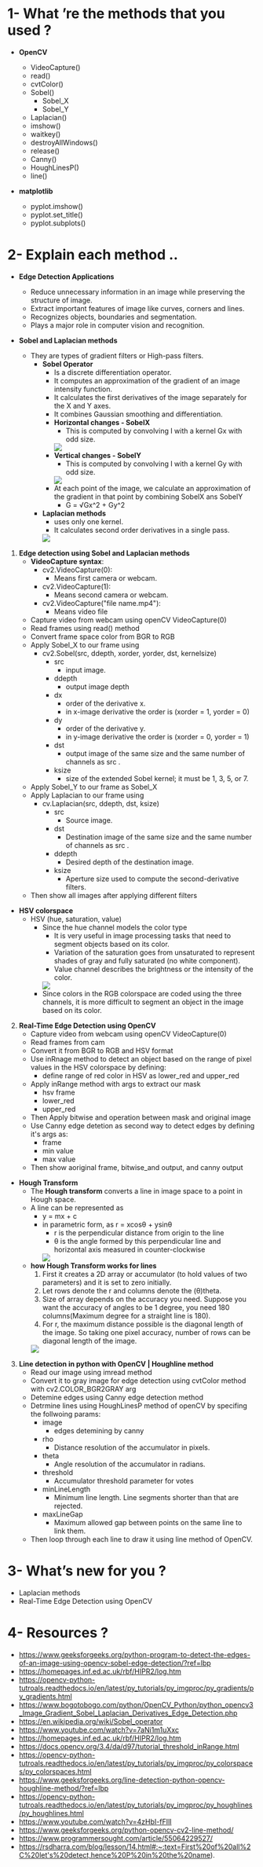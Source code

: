 # 1- What ’re the methods that you used ?

   - **OpenCV**
        - VideoCapture()
        - read()
        - cvtColor()
        - Sobel()
          - Sobel_X
          - Sobel_Y 
        - Laplacian()
        - imshow()
        - waitkey()
        - destroyAllWindows() 
        - release()
        - Canny()
        - HoughLinesP()
        - line()
        
   - **matplotlib**
        - pyplot.imshow()   
        - pyplot.set_title()
        - pyplot.subplots()     




# 2- Explain each method ..

   - **Edge Detection Applications**
        - Reduce unnecessary information in an image while preserving the structure of image.
        - Extract important features of image like curves, corners and lines.
        - Recognizes objects, boundaries and segmentation.
        - Plays a major role in computer vision and recognition.
        
   - **Sobel and Laplacian methods**
        - They are types of gradient filters or High-pass filters.
          - **Sobel Operator**
              - Is a discrete differentiation operator.
              - It computes an approximation of the gradient of an image intensity function.
              - It calculates the first derivatives of the image separately for the X and Y axes.
              - It combines Gaussian smoothing and differentiation.
              - **Horizontal changes - SobelX**
                  - This is computed by convolving I with a kernel Gx with odd size.
                  <img src="Images/Sobel_X.jpg">
              - **Vertical changes - SobelY**
                  - This is computed by convolving I with a kernel Gy with odd size.
                  <img src="Images/Sobel_Y.jpg"> 
              - At each point of the image, we calculate an approximation of the gradient in that point by combining SobelX ans SobelY 
                - G = √Gx^2 + Gy^2
          - **Laplacian methods**
              - uses only one kernel.
              - It calculates second order derivatives in a single pass. 
              <img src="Images/Laplacian.png">                

   1. **Edge detection using Sobel and Laplacian methods** 
        - **VideoCapture syntax**: 
            - cv2.VideoCapture(0):
              - Means first camera or webcam.
            - cv2.VideoCapture(1):
              - Means second camera or webcam.
            - cv2.VideoCapture("file name.mp4"):
              - Means video file
        - Capture video from webcam using openCV VideoCapture(0)
        - Read frames using read() method
        - Convert frame space color from BGR to RGB
        - Apply Sobel_X to our frame using 
          - cv2.Sobel(src, ddepth, xorder, yorder, dst, kernelsize)
            - src 
              - input image.
            - ddepth
              - output image depth
            - dx
              - order of the derivative x. 
              - in x-image derivative the order is (xorder = 1, yorder = 0)
            - dy
              - order of the derivative y. 
              - in y-image derivative the order is (xorder = 0, yorder = 1) 
            - dst	
              - output image of the same size and the same number of channels as src .
            - ksize
              - size of the extended Sobel kernel; it must be 1, 3, 5, or 7.  
        - Apply Sobel_Y to our frame as Sobel_X
        - Apply Laplacian to our frame using 
          - cv.Laplacian(src, ddepth, dst, ksize)
            - src
              - Source image.
            - dst
              - Destination image of the same size and the same number of channels as src .
            - ddepth
              - Desired depth of the destination image.
            - ksize
              - Aperture size used to compute the second-derivative filters.
        - Then show all images after applying different filters            

   - **HSV colorspace**
        - HSV (hue, saturation, value)
          - Since the hue channel models the color type
            - It is very useful in image processing tasks that need to segment objects based on its color.
            - Variation of the saturation goes from unsaturated to represent shades of gray and fully saturated (no white component).       
            - Value channel describes the brightness or the intensity of the color.
            <img src="Images/HSV.jpg"> 
          - Since colors in the RGB colorspace are coded using the three channels, it is more difficult to segment an object in the image based on its color.

   2. **Real-Time Edge Detection using OpenCV** 
        - Capture video from webcam using openCV VideoCapture(0)   
        - Read frames from cam
        - Convert it from BGR to RGB and HSV format
        - Use inRnage method to detect an object based on the range of pixel values in the HSV colorspace by defining:
          - define range of red color in HSV as lower_red and upper_red
        - Apply inRange method with args to extract our mask
          - hsv frame
          - lower_red
          - upper_red
        - Then Apply bitwise and operation between mask and original image
        - Use Canny edge detetion as second way to detect edges by defining it's args as:
          - frame
          - min value
          - max value
        - Then show aoriginal frame, bitwise_and output, and canny output         

   - **Hough Transform**
        - The **Hough transform** converts a line in image space to a point in Hough space. 
        - A line can be represented as
          - y = mx + c 
          - in parametric form, as r = xcosθ + ysinθ
            - r is the perpendicular distance from origin to the line
            - θ is the angle formed by this perpendicular line and horizontal axis measured in counter-clockwise
            <img src="Images/parametric_form.png">
        - **how Hough Transform works for lines**
            1. First it creates a 2D array or accumulator (to hold values of two parameters) and it is set to zero initially.
            2. Let rows denote the r and columns denote the (θ)theta.
            3. Size of array depends on the accuracy you need. Suppose you want the accuracy of angles to be 1 degree, you need 180 columns(Maximum degree for a straight line is 180).
            4. For r, the maximum distance possible is the diagonal length of the image. So taking one pixel accuracy, number of rows can be diagonal length of the image.    
            <img src="Images/houghlinesdemo.gif">
             
   3. **Line detection in python with OpenCV | Houghline method**
        - Read our image using imread method
        - Convert it to gray image for edge detection using cvtColor method with cv2.COLOR_BGR2GRAY arg
        - Detemine edges using Canny edge detection method 
        - Detrmine lines using HoughLinesP method of openCV by specifing the follwoing params:
          - image 
            - edges detemining by canny
          - rho 
            - Distance resolution of the accumulator in pixels.
          - theta 
            - Angle resolution of the accumulator in radians.              
          - threshold
            - Accumulator threshold parameter for votes
          - minLineLength
            - Minimum line length. Line segments shorter than that are rejected.  
          - maxLineGap
            - Maximum allowed gap between points on the same line to link them.
        - Then loop through each line to draw it using line method of OpenCV.    
            
# 3- What’s new for you ?

   - Laplacian methods
   - Real-Time Edge Detection using OpenCV

# 4- Resources ? 

   - https://www.geeksforgeeks.org/python-program-to-detect-the-edges-of-an-image-using-opencv-sobel-edge-detection/?ref=lbp  
   - https://homepages.inf.ed.ac.uk/rbf/HIPR2/log.htm
   - https://opencv-python-tutroals.readthedocs.io/en/latest/py_tutorials/py_imgproc/py_gradients/py_gradients.html
   - https://www.bogotobogo.com/python/OpenCV_Python/python_opencv3_Image_Gradient_Sobel_Laplacian_Derivatives_Edge_Detection.php
   - https://en.wikipedia.org/wiki/Sobel_operator
   - https://www.youtube.com/watch?v=7aNi1m1uXxc
   - https://homepages.inf.ed.ac.uk/rbf/HIPR2/log.htm
   - https://docs.opencv.org/3.4/da/d97/tutorial_threshold_inRange.html
   - https://opencv-python-tutroals.readthedocs.io/en/latest/py_tutorials/py_imgproc/py_colorspaces/py_colorspaces.html
   - https://www.geeksforgeeks.org/line-detection-python-opencv-houghline-method/?ref=lbp
   - https://opencv-python-tutroals.readthedocs.io/en/latest/py_tutorials/py_imgproc/py_houghlines/py_houghlines.html
   - https://www.youtube.com/watch?v=4zHbI-fFIlI
   - https://www.geeksforgeeks.org/python-opencv-cv2-line-method/
   - https://www.programmersought.com/article/55064229527/
   - https://rsdharra.com/blog/lesson/14.html#:~:text=First%20of%20all%2C%20let's%20detect,hence%20P%20in%20the%20name).
   
